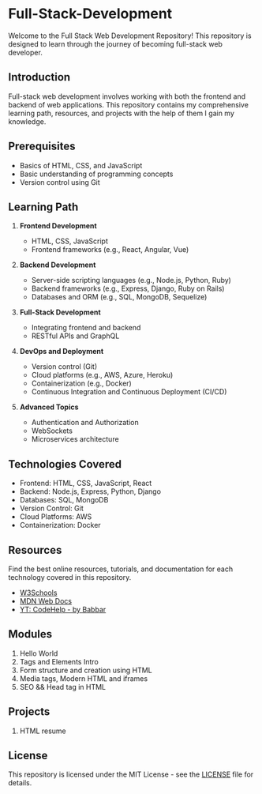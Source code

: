 # Full-Stack-Development

Welcome to the Full Stack Web Development Repository! This repository is designed to learn through the journey of becoming full-stack web developer.

## Introduction

Full-stack web development involves working with both the frontend and backend of web applications. This repository contains my comprehensive learning path, resources, and projects with the help of them I gain my knowledge.

## Prerequisites

- Basics of HTML, CSS, and JavaScript
- Basic understanding of programming concepts
- Version control using Git

## Learning Path

1. **Frontend Development**
    - HTML, CSS, JavaScript
    - Frontend frameworks (e.g., React, Angular, Vue)

2. **Backend Development**
    - Server-side scripting languages (e.g., Node.js, Python, Ruby)
    - Backend frameworks (e.g., Express, Django, Ruby on Rails)
    - Databases and ORM (e.g., SQL, MongoDB, Sequelize)

3. **Full-Stack Development**
    - Integrating frontend and backend
    - RESTful APIs and GraphQL

4. **DevOps and Deployment**
    - Version control (Git)
    - Cloud platforms (e.g., AWS, Azure, Heroku)
    - Containerization (e.g., Docker)
    - Continuous Integration and Continuous Deployment (CI/CD)

5. **Advanced Topics**
    - Authentication and Authorization
    - WebSockets
    - Microservices architecture

## Technologies Covered

- Frontend: HTML, CSS, JavaScript, React
- Backend: Node.js, Express, Python, Django
- Databases: SQL, MongoDB
- Version Control: Git
- Cloud Platforms: AWS
- Containerization: Docker

## Resources

Find the best online resources, tutorials, and documentation for each technology covered in this repository. 

- [W3Schools](https://www.w3schools.com/)
- [MDN Web Docs](https://developer.mozilla.org/)
- [YT: CodeHelp - by Babbar](https://www.youtube.com/playlist?list=PLDzeHZWIZsTo0wSBcg4-NMIbC0L8evLrD)

## Modules

1. Hello World
2. Tags and Elements Intro
3. Form structure and creation using HTML
4. Media tags, Modern HTML and iframes
5. SEO && Head tag in HTML

## Projects

1. HTML resume

## License

This repository is licensed under the MIT License - see the [LICENSE](LICENSE) file for details.